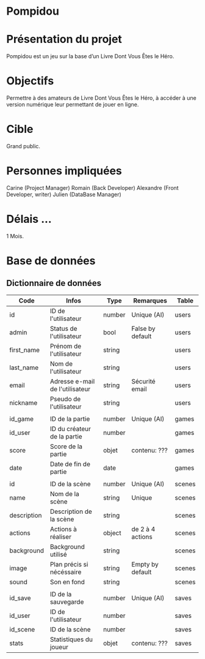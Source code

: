 # Pompidou

# Présentation du projet

Pompidou est un jeu sur la base d’un Livre Dont Vous Êtes le Héro.

# Objectifs
Permettre à des amateurs de Livre Dont Vous Êtes le Héro, à accéder à une version numérique leur permettant de jouer en ligne.

# Cible
Grand public.

# Personnes impliquées

Carine (Project Manager)
Romain (Back Developer)
Alexandre (Front Developer, writer)
Julien (DataBase Manager)

# Délais ...
1 Mois.

# Base de données
## Dictionnaire de données
|Code|Infos|Type|Remarques|Table|
|-|-|-|-|-|
|id|ID de l'utilisateur|number|Unique (AI)|users|
|admin|Status de l'utilisateur|bool|False by default|users|
|first_name|Prénom de l'utilisateur|string||users|
|last_name|Nom de l'utilisateur|string||users|
|email|Adresse e-mail de l'utilisateur|string|Sécurité email|users|
|nickname|Pseudo de l'utilisateur|string||users|
||||||
|id_game|ID de la partie|number|Unique (AI)|games|
|id_user|ID du créateur de la partie|number||games|
|score|Score de la partie|objet|contenu: ???|games|
|date|Date de fin de partie|date||games|
||||||
|id|ID de la scène|number|Unique (AI)|scenes|
|name|Nom de la scène|string|Unique|scenes|
|description|Description de la scène|string||scenes|
|actions|Actions à réaliser|object|de 2 à 4 actions|scenes|
|background|Background utilisé|string||scenes|
|image|Plan précis si nécéssaire|string|Empty by default|scenes|
|sound|Son en fond|string||scenes|
||||||
|id_save|ID de la sauvegarde|number|Unique (AI)|saves|
|id_user|ID de l'utilisateur|number||saves|
|id_scene|ID de la scène|number||saves|
|stats|Statistiques du joueur|objet|contenu: ???|saves|

